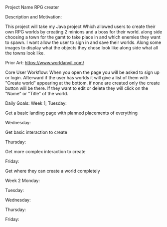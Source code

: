 Project Name
RPG creater

Description and Motivation:

This project will take my Java project Which allowed users to create their own RPG worlds by creating 2 minions and a boss for their world. along side choosing a town for the gamt to take place in and which enemies they want to spawn. I want allow the user to sign in and save their worlds. Along some images to display what the objects they chose look like along side what all the towns look like.

Prior Art:
https://www.worldanvil.com/

Core User Workflow:
When you open the page you will be asked to sign up or login. Afterward if the user has worlds it will give a list of them with "Create world" appearing at the bottom. if none are created only the create button will be there. If they want to edit or delete they will click on the "Name" or "Title" of the world.


Daily Goals:
Week 1;
Tuesday: 

  Get a basic landing page with planned placements of everything
  
Wednesday:

  Get basic interaction to create
  
Thursday:

  Get more complex interaction to create
  
Friday:

  Get where they can create a world completely
  
  
  
Week 2
Monday:
  
Tuesday:
  
Wednesday:
  
Thursday:
  
Friday:
  
